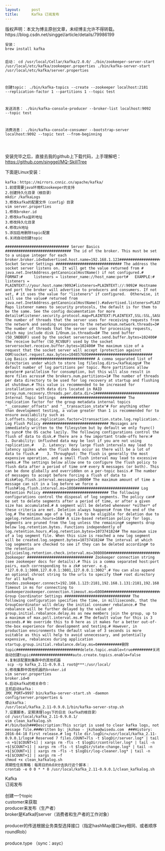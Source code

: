 ```yaml
---
layout:     post
title:      Kafka 订阅发布
---
```

<div id="article_content" class="article_content clearfix csdn-tracking-statistics" data-pid="blog" data-mod="popu_307" data-dsm="post">
								<div class="article-copyright">
					版权声明：本文为博主原创文章，未经博主允许不得转载。					https://blog.csdn.net/singgel/article/details/79986199				</div>
								            <link rel="stylesheet" href="https://csdnimg.cn/release/phoenix/template/css/ck_htmledit_views-f76675cdea.css">
						<div class="htmledit_views" id="content_views">
                <pre class="has">
<code>安装：
brew install kafka

启动：
cd /usr/local/Cellar/kafka/2.0.0/
./bin/zookeeper-server-start /usr/local/etc/kafka/zookeeper.properties
./bin/kafka-server-start /usr/local/etc/kafka/server.properties

创建topic：
./bin/kafka-topics --create --zookeeper localhost:2181 --replication-factor 1 --partitions 1 --topic test

发送消息：
./bin/kafka-console-producer --broker-list localhost:9092 --topic test

消费消息：
./bin/kafka-console-consumer --bootstrap-server localhost:9092 --topic test --from-beginning

</code></pre>

<p>安装完毕之后，直接去我的github上下载代码，上手理解吧：<a href="https://github.com/singgel/MQ-SkillTree" rel="nofollow">https://github.com/singgel/MQ-SkillTree</a> </p>

<p>下面是Linux安装：</p>

<pre class="has">
<code>kafka：https://mirrors.cnnic.cn/apache/kafka/
1.前提需要java环境和zookeeper的支持
2.创建持久化目录（根目录）
mkdir /kafkaLogs 
3.修改kafka的配置文件（config）目录
vim server.properties
1.修改broker.id
2.修改kafka监听地址
3.修改持久化目录
4.修改zk地址
5.添加启用删除topic配置
6.关闭自动创建topic

############################# Server Basics ############################## The id of the broker. This must be set to a unique integer for each broker.broker.id=0advertised.host.name=192.168.1.123############################# Socket Server Settings ############################## The address the socket server listens on. It will get the value returned from # java.net.InetAddress.getCanonicalHostName() if not configured.#   FORMAT:#     listeners = listener_name://host_name:port#   EXAMPLE:#     listeners = PLAINTEXT://your.host.name:9092#listeners=PLAINTEXT://:9092# Hostname and port the broker will advertise to producers and consumers. If not set, # it uses the value for "listeners" if configured.  Otherwise, it will use the value# returned from java.net.InetAddress.getCanonicalHostName().#advertised.listeners=PLAINTEXT://your.host.name:9092# Maps listener names to security protocols, the default is for them to be the same. See the config documentation for more details#listener.security.protocol.map=PLAINTEXT:PLAINTEXT,SSL:SSL,SASL_PLAINTEXT:SASL_PLAINTEXT,SASL_SSL:SASL_SSL# The number of threads that the server uses for receiving requests from the network and sending responses to the networknum.network.threads=3# The number of threads that the server uses for processing requests, which may include disk I/Onum.io.threads=8# The send buffer (SO_SNDBUF) used by the socket serversocket.send.buffer.bytes=102400# The receive buffer (SO_RCVBUF) used by the socket serversocket.receive.buffer.bytes=102400# The maximum size of a request that the socket server will accept (protection against OOM)socket.request.max.bytes=104857600############################# Log Basics ############################## A comma separated list of directories under which to store log fileslog.dirs=/kafkaLogs# The default number of log partitions per topic. More partitions allow greater# parallelism for consumption, but this will also result in more files across# the brokers.num.partitions=1# The number of threads per data directory to be used for log recovery at startup and flushing at shutdown.# This value is recommended to be increased for installations with data dirs located in RAID array.num.recovery.threads.per.data.dir=1############################# Internal Topic Settings  ############################## The replication factor for the group metadata internal topics "__consumer_offsets" and "__transaction_state"# For anything other than development testing, a value greater than 1 is recommended for to ensure availability such as 3.offsets.topic.replication.factor=1transaction.state.log.replication.factor=1transaction.state.log.min.isr=1############################# Log Flush Policy ############################## Messages are immediately written to the filesystem but by default we only fsync() to sync# the OS cache lazily. The following configurations control the flush of data to disk.# There are a few important trade-offs here:#    1. Durability: Unflushed data may be lost if you are not using replication.#    2. Latency: Very large flush intervals may lead to latency spikes when the flush does occur as there will be a lot of data to flush.#    3. Throughput: The flush is generally the most expensive operation, and a small flush interval may lead to excessive seeks.# The settings below allow one to configure the flush policy to flush data after a period of time or# every N messages (or both). This can be done globally and overridden on a per-topic basis.# The number of messages to accept before forcing a flush of data to disk#log.flush.interval.messages=10000# The maximum amount of time a message can sit in a log before we force a flush#log.flush.interval.ms=1000############################# Log Retention Policy ############################## The following configurations control the disposal of log segments. The policy can# be set to delete segments after a period of time, or after a given size has accumulated.# A segment will be deleted whenever *either* of these criteria are met. Deletion always happens# from the end of the log.# The minimum age of a log file to be eligible for deletion due to agelog.retention.hours=168# A size-based retention policy for logs. Segments are pruned from the log unless the remaining# segments drop below log.retention.bytes. Functions independently of log.retention.hours.#log.retention.bytes=1073741824# The maximum size of a log segment file. When this size is reached a new log segment will be created.log.segment.bytes=1073741824# The interval at which log segments are checked to see if they can be deleted according# to the retention policieslog.retention.check.interval.ms=300000############################# Zookeeper ############################## Zookeeper connection string (see zookeeper docs for details).# This is a comma separated host:port pairs, each corresponding to a zk# server. e.g. "127.0.0.1:3000,127.0.0.1:3001,127.0.0.1:3002".# You can also append an optional chroot string to the urls to specify the# root directory for all kafka znodes.zookeeper.connect=192.168.1.123:2181,192.168.1.131:2181,192.168.1.148:2181# Timeout in ms for connecting to zookeeperzookeeper.connection.timeout.ms=6000############################# Group Coordinator Settings ############################## The following configuration specifies the time, in milliseconds, that the GroupCoordinator will delay the initial consumer rebalance.# The rebalance will be further delayed by the value of group.initial.rebalance.delay.ms as new members join the group, up to a maximum of max.poll.interval.ms.# The default value for this is 3 seconds.# We override this to 0 here as it makes for a better out-of-the-box experience for development and testing.# However, in production environments the default value of 3 seconds is more suitable as this will help to avoid unnecessary, and potentially expensive, rebalances during application startup.group.initial.rebalance.delay.ms=0###########删除topic#############################delete.topic.enable=true#########关闭自动创建topic###################auto.create.topics.enable=false
4.复制该配置到集群中的其他机器
 scp -rp kafka_2.11-0.9.0.1 root@***:/usr/local/
5.修改集群中其他机器的broker.id
vim server.properties
broker.id=0
6.启动kafka的相关命令：
主机启动kafka：
JMX_PORT=9997 bin/kafka-server-start.sh -daemon config/server.properties &amp;
停止kafka：
/usr/local/kafka_2.11-0.9.0.1/bin/kafka-server-stop.sh
7.设置脚本，定期清理logs下的日志（kafka的根目录）
cd /usr/local/kafka_2.11-0.9.0.1/
vim clean_kafkalog.sh
#!/bin/bash###Description:This script is used to clear kafka logs, not message file.###Written by: jkzhao - jkzhao@wisedu.com  ###History: 2016-04-18 First release.# log file dir.logDir=/usr/local/kafka_2.11-0.9.0.1/logs# Reserved 7 files.COUNT=7ls -t $logDir/server.log* | tail -n +$[$COUNT+1] | xargs rm -fls -t $logDir/controller.log* | tail -n +$[$COUNT+1] | xargs rm -fls -t $logDir/state-change.log* | tail -n +$[$COUNT+1] | xargs rm -fls -t $logDir/log-cleaner.log* | tail -n +$[$COUNT+1] | xargs rm –f
chmod +x clean_kafkalog.sh
周期性任务策略：每周日的0点0分去执行这个脚本：
crontab -e 0 0 * * 0 /usr/local/kafka_2.11-0.9.0.1/clean_kafkalog.sh
</code></pre>

<p>Kafka<br>
订阅发布<br><br>
创建一个topic<br>
customer来获取<br>
producer来发布（生产者）<br>
broker是Kafka的server（消费者和生产者的工作对象）<br><br>
producer的传送根据业务类型选择接口（指定hashMap接口key相同、或者顺序roundRob）<br><br>
produce.type （sync：asyc） </p>

<p><img alt="" class="has" src="https://img-blog.csdn.net/20180418111204536"></p>            </div>
                </div>